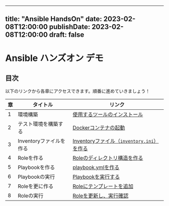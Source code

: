 

---
title: "Ansible HandsOn"
date: 2023-02-08T12:00:00
publishDate: 2023-02-08T12:00:00
draft: false
---

# Ansible ハンズオン デモ
## 目次

以下のリンクから各章にアクセスできます。順番に進めていきましょう！

| 章    | タイトル                                   | リンク                                                      |
|-------|--------------------------------------------|-------------------------------------------------------------|
| 1  | 環境構築                                    | [使用するツールのインストール](/posts/ansible-environment/)           |-
| 2  | テスト環境を構築する                          | [Dockerコンテナの起動](/posts/launchdocker/)                    |
| 3  | Inventoryファイルを作る                      | [Inventoryファイル（`inventory.ini`）を作る](/posts/ansiblebasic/) |
| 4  | Roleを作る                                 | [Roleのディレクトリ構造を作る](/posts/role/)                     |
| 5  | Playbookを作る                             | [playbook.ymlを作る](/posts/playbook/)                           |
| 6  | Playbookの実行                             | [Playbookを実行する](/posts/executerole/)                        |
| 7  | Roleを更に作る                              | [Roleにテンプレートを追加](/posts/modifyrole/)                   |
| 8  | Roleの実行                                 | [Roleを更新し、実行確認](/posts/executeplaybook/)                 |